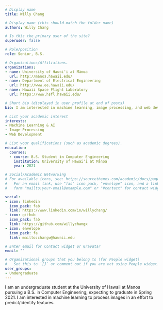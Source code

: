 ```yaml
---
# Display name
title: Willy Chang

# Display name (this should match the folder name)
authors: Willy Chang

# Is this the primary user of the site?
superuser: false

# Role/position
role: Senior, B.S.

# Organizations/Affiliations.
organizations:
- name: University of Hawaiʻi at Mānoa
  url: http://manoa.hawaii.edu/
- name: Department of Electrical Engineering
  url: http://www.ee.hawaii.edu/
- name: Hawaii Space Flight Laboratory
  url: https://www.hsfl.hawaii.edu/

# Short bio (displayed in user profile at end of posts)
bio: I am interested in machine learning, image processing, and web development.

# List your academic interest
interests:
- Machine Learning & AI
- Image Processing
- Web Development

# List your qualifications (such as academic degrees).
education:
  courses:
  - course: B.S. Student in Computer Engineering
    institution: University of Hawaiʻi at Mānoa
    year: 2021

# Social/Academic Networking
# For available icons, see: https://sourcethemes.com/academic/docs/page-builder/#icons
#   For an email link, use "fas" icon pack, "envelope" icon, and a link in the
#   form "mailto:your-email@example.com" or "#contact" for contact widget.

social:
- icon: linkedin
  icon_pack: fab
  link: https://www.linkedin.com/in/willychang/
- icon: github
  icon_pack: fab
  link: https://github.com/willychangx
- icon: envelope
  icon_pack: fa
  link: mailto:changw@hawaii.edu

# Enter email for Contact widget or Gravatar
email: ""

# Organizational groups that you belong to (for People widget)
#   Set this to `[]` or comment out if you are not using People widget.
user_groups:
- Undergraduate
---
```


I am an undergraduate student at the University of Hawaii at Manoa pursuing a B.S. in Computer Engineering, expecting to graduate in Spring 2021. I am interested in machine learning to process images in an effort to predict/identify features.